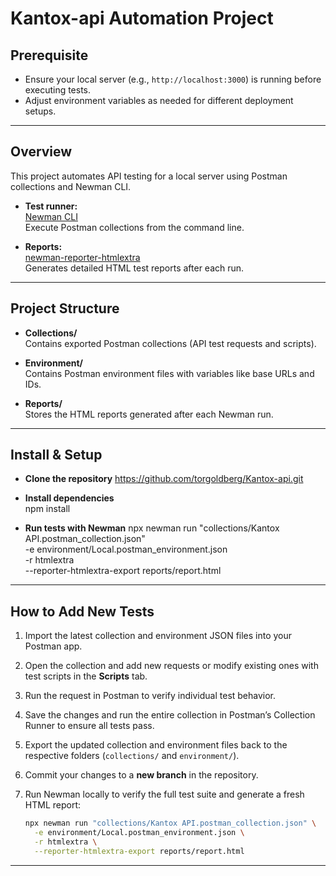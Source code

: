 # Kantox-api Automation Project

## Prerequisite

- Ensure your local server (e.g., `http://localhost:3000`) is running before executing tests.
- Adjust environment variables as needed for different deployment setups.

---

## Overview

This project automates API testing for a local server using Postman collections and Newman CLI.

- **Test runner:**  
  [Newman CLI](https://learning.postman.com/docs/collections/using-newman-cli/command-line-integration-with-newman/)  
  Execute Postman collections from the command line.

- **Reports:**  
  [newman-reporter-htmlextra](https://www.npmjs.com/package/newman-reporter-htmlextra)  
  Generates detailed HTML test reports after each run.

---

## Project Structure

- **Collections/**  
   Contains exported Postman collections (API test requests and scripts).

- **Environment/**  
   Contains Postman environment files with variables like base URLs and IDs.

- **Reports/**  
   Stores the HTML reports generated after each Newman run.

---

## Install & Setup

- **Clone the repository**
  https://github.com/torgoldberg/Kantox-api.git

- **Install dependencies**  
  npm install

- **Run tests with Newman**
  npx newman run "collections/Kantox API.postman_collection.json" \
  -e environment/Local.postman_environment.json \
  -r htmlextra \
  --reporter-htmlextra-export reports/report.html

---

## How to Add New Tests

1. Import the latest collection and environment JSON files into your Postman app.

2. Open the collection and add new requests or modify existing ones with test scripts in the **Scripts** tab.

3. Run the request in Postman to verify individual test behavior.

4. Save the changes and run the entire collection in Postman’s Collection Runner to ensure all tests pass.

5. Export the updated collection and environment files back to the respective folders (`collections/` and `environment/`).

6. Commit your changes to a **new branch** in the repository.

7. Run Newman locally to verify the full test suite and generate a fresh HTML report:

   ```bash
   npx newman run "collections/Kantox API.postman_collection.json" \
     -e environment/Local.postman_environment.json \
     -r htmlextra \
     --reporter-htmlextra-export reports/report.html
   ```

---
